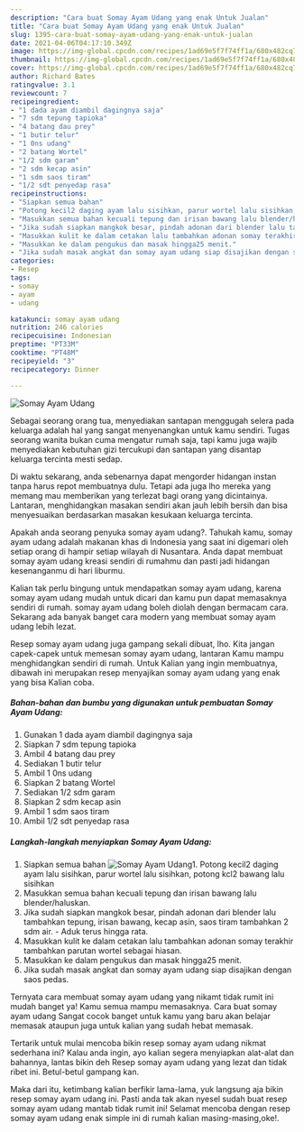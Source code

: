 ```yaml
---
description: "Cara buat Somay Ayam Udang yang enak Untuk Jualan"
title: "Cara buat Somay Ayam Udang yang enak Untuk Jualan"
slug: 1395-cara-buat-somay-ayam-udang-yang-enak-untuk-jualan
date: 2021-04-06T04:17:10.349Z
image: https://img-global.cpcdn.com/recipes/1ad69e5f7f74ff1a/680x482cq70/somay-ayam-udang-foto-resep-utama.jpg
thumbnail: https://img-global.cpcdn.com/recipes/1ad69e5f7f74ff1a/680x482cq70/somay-ayam-udang-foto-resep-utama.jpg
cover: https://img-global.cpcdn.com/recipes/1ad69e5f7f74ff1a/680x482cq70/somay-ayam-udang-foto-resep-utama.jpg
author: Richard Bates
ratingvalue: 3.1
reviewcount: 7
recipeingredient:
- "1 dada ayam diambil dagingnya saja"
- "7 sdm tepung tapioka"
- "4 batang dau prey"
- "1 butir telur"
- "1 0ns udang"
- "2 batang Wortel"
- "1/2 sdm garam"
- "2 sdm kecap asin"
- "1 sdm saos tiram"
- "1/2 sdt penyedap rasa"
recipeinstructions:
- "Siapkan semua bahan"
- "Potong kecil2 daging ayam lalu sisihkan, parur wortel lalu sisihkan, potong kcl2 bawang lalu sisihkan"
- "Masukkan semua bahan kecuali tepung dan irisan bawang lalu blender/haluskan."
- "Jika sudah siapkan mangkok besar, pindah adonan dari blender lalu tambahkan tepung, irisan bawang, kecap asin, saos tiram tambahkan 2 sdm air. Aduk terus hingga rata."
- "Masukkan kulit ke dalam cetakan lalu tambahkan adonan somay terakhir tambahkan parutan wortel sebagai hiasan."
- "Masukkan ke dalam pengukus dan masak hingga25 menit."
- "Jika sudah masak angkat dan somay ayam udang siap disajikan dengan saos pedas."
categories:
- Resep
tags:
- somay
- ayam
- udang

katakunci: somay ayam udang 
nutrition: 246 calories
recipecuisine: Indonesian
preptime: "PT33M"
cooktime: "PT48M"
recipeyield: "3"
recipecategory: Dinner

---
```



![Somay Ayam Udang](https://img-global.cpcdn.com/recipes/1ad69e5f7f74ff1a/680x482cq70/somay-ayam-udang-foto-resep-utama.jpg)

Sebagai seorang orang tua, menyediakan santapan menggugah selera pada keluarga adalah hal yang sangat menyenangkan untuk kamu sendiri. Tugas seorang  wanita bukan cuma mengatur rumah saja, tapi kamu juga wajib menyediakan kebutuhan gizi tercukupi dan santapan yang disantap keluarga tercinta mesti sedap.

Di waktu  sekarang, anda sebenarnya dapat mengorder hidangan instan tanpa harus repot membuatnya dulu. Tetapi ada juga lho mereka yang memang mau memberikan yang terlezat bagi orang yang dicintainya. Lantaran, menghidangkan masakan sendiri akan jauh lebih bersih dan bisa menyesuaikan berdasarkan masakan kesukaan keluarga tercinta. 



Apakah anda seorang penyuka somay ayam udang?. Tahukah kamu, somay ayam udang adalah makanan khas di Indonesia yang saat ini digemari oleh setiap orang di hampir setiap wilayah di Nusantara. Anda dapat membuat somay ayam udang kreasi sendiri di rumahmu dan pasti jadi hidangan kesenanganmu di hari liburmu.

Kalian tak perlu bingung untuk mendapatkan somay ayam udang, karena somay ayam udang mudah untuk dicari dan kamu pun dapat memasaknya sendiri di rumah. somay ayam udang boleh diolah dengan bermacam cara. Sekarang ada banyak banget cara modern yang membuat somay ayam udang lebih lezat.

Resep somay ayam udang juga gampang sekali dibuat, lho. Kita jangan capek-capek untuk memesan somay ayam udang, lantaran Kamu mampu menghidangkan sendiri di rumah. Untuk Kalian yang ingin membuatnya, dibawah ini merupakan resep menyajikan somay ayam udang yang enak yang bisa Kalian coba.

<!--inarticleads1-->

##### Bahan-bahan dan bumbu yang digunakan untuk pembuatan Somay Ayam Udang:

1. Gunakan 1 dada ayam diambil dagingnya saja
1. Siapkan 7 sdm tepung tapioka
1. Ambil 4 batang dau prey
1. Sediakan 1 butir telur
1. Ambil 1 0ns udang
1. Siapkan 2 batang Wortel
1. Sediakan 1/2 sdm garam
1. Siapkan 2 sdm kecap asin
1. Ambil 1 sdm saos tiram
1. Ambil 1/2 sdt penyedap rasa




<!--inarticleads2-->

##### Langkah-langkah menyiapkan Somay Ayam Udang:

1. Siapkan semua bahan
<img src="https://img-global.cpcdn.com/steps/1582874e11585771/160x128cq70/somay-ayam-udang-langkah-memasak-1-foto.jpg" alt="Somay Ayam Udang">1. Potong kecil2 daging ayam lalu sisihkan, parur wortel lalu sisihkan, potong kcl2 bawang lalu sisihkan
1. Masukkan semua bahan kecuali tepung dan irisan bawang lalu blender/haluskan.
1. Jika sudah siapkan mangkok besar, pindah adonan dari blender lalu tambahkan tepung, irisan bawang, kecap asin, saos tiram tambahkan 2 sdm air. - Aduk terus hingga rata.
1. Masukkan kulit ke dalam cetakan lalu tambahkan adonan somay terakhir tambahkan parutan wortel sebagai hiasan.
1. Masukkan ke dalam pengukus dan masak hingga25 menit.
1. Jika sudah masak angkat dan somay ayam udang siap disajikan dengan saos pedas.




Ternyata cara membuat somay ayam udang yang nikamt tidak rumit ini mudah banget ya! Kamu semua mampu memasaknya. Cara buat somay ayam udang Sangat cocok banget untuk kamu yang baru akan belajar memasak ataupun juga untuk kalian yang sudah hebat memasak.

Tertarik untuk mulai mencoba bikin resep somay ayam udang nikmat sederhana ini? Kalau anda ingin, ayo kalian segera menyiapkan alat-alat dan bahannya, lantas bikin deh Resep somay ayam udang yang lezat dan tidak ribet ini. Betul-betul gampang kan. 

Maka dari itu, ketimbang kalian berfikir lama-lama, yuk langsung aja bikin resep somay ayam udang ini. Pasti anda tak akan nyesel sudah buat resep somay ayam udang mantab tidak rumit ini! Selamat mencoba dengan resep somay ayam udang enak simple ini di rumah kalian masing-masing,oke!.

